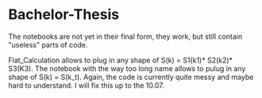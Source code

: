 # Bachelor-Thesis

The notebooks are not yet in their final form, they work, but still contain "useless" parts of code. 

Flat_Calculation allows to plug in any shape of S(k) = S1(k1)* S2(k2)* S3(K3). 
The notebook with the way too long name allows to pulug in any shape of S(k) = S(k_t). 
Again, the code is currently quite messy and maybe hard to understand. I will fix this up to the 10.07.

